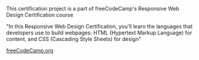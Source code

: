 This certification project is a part of freeCodeCamp's Responsive Web Design Certification course

"In this Responsive Web Design Certification, you'll learn the languages that developers use to build webpages: HTML (Hypertext Markup Language) for content, and CSS (Cascading Style Sheets) for design"

[freeCodeCamp.org](https://www.freecodecamp.org/)  
